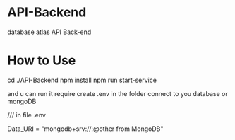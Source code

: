 # API-Backend
database atlas API Back-end

<H1> How to Use </H1>

cd ./API-Backend
npm install
npm run start-service

and u can run it require create .env in the folder connect to you database or mongoDB

/// in file .env

Data_URI = "mongodb+srv://<USERNAME>:<PASSWORD>@other from MongoDB"

